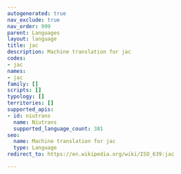```yaml
---
autogenerated: true
nav_exclude: true
nav_order: 999
parent: Languages
layout: language
title: jac
description: Machine translation for jac
codes:
- jac
names:
- jac
family: []
scripts: []
typology: []
territories: []
supported_apis:
- id: niutrans
  name: Niutrans
  supported_language_count: 381
seo:
  name: Machine translation for jac
  type: Language
redirect_to: https://en.wikipedia.org/wiki/ISO_639:jac

---
```


